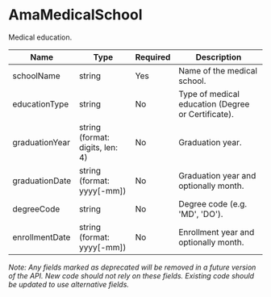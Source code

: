 # AmaMedicalSchool

Medical education.

| Name | Type | Required | Description |
| - | - | - | - |
| schoolName | string | Yes | Name of the medical school. |
| educationType | string | No | Type of medical education (Degree or Certificate). |
| graduationYear | string (format: digits, len: 4) | No | Graduation year. |
| graduationDate | string (format: yyyy[-mm]) | No | Graduation year and optionally month. |
| degreeCode | string | No | Degree code (e.g. 'MD', 'DO'). |
| enrollmentDate | string (format: yyyy[-mm]) | No | Enrollment year and optionally month. |

*Note: Any fields marked as deprecated will be removed in a future version of the API. New code should not rely on these fields. Existing code should be updated to use alternative fields.*
